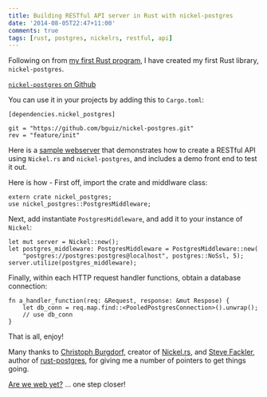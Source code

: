 ```yaml
---
title: Building RESTful API server in Rust with nickel-postgres
date: '2014-08-05T22:47+11:00'
comments: true
tags: [rust, postgres, nickelrs, restful, api]
---
```


Following on from [my first Rust program](/2014/08/02/webserver-using-nickel-rs-rust-postgres-my-first-ever-rust-program/),
I have created my first Rust library, `nickel-postgres`.

[`nickel-postgres` on Github](https://github.com/bguiz/nickel-postgres/tree/feature/init)

You can use it in your projects by adding this to `Cargo.toml`:

    [dependencies.nickel_postgres]

    git = "https://github.com/bguiz/nickel-postgres.git"
    rev = "feature/init"

Here is a [sample webserver](https://github.com/bguiz/rust-scratch/tree/master/nickel-postgres)
that demonstrates how to create a RESTful API using `Nickel.rs` and `nickel-postgres`,
and includes a demo front end to test it out.

Here is how - First off, import the crate and middlware class:

    extern crate nickel_postgres;
    use nickel_postgres::PostgresMiddleware;

Next, add instantiate `PostgresMiddleware`, and add it to your instance of `Nickel`:

    let mut server = Nickel::new();
    let postgres_middleware: PostgresMiddleware = PostgresMiddleware::new(
        "postgres://postgres:postgres@localhost", postgres::NoSsl, 5);
    server.utilize(postgres_middleware);

Finally, within each HTTP request handler functions, obtain a database connection:

    fn a_handler_function(req: &Request, response: &mut Respose) {
        let db_conn = req.map.find::<PooledPostgresConnection>().unwrap();
        // use db_conn
    }

That is all, enjoy!

Many thanks to [Christoph Burgdorf](https://github.com/cburgdorf),
creator of [Nickel.rs](https://github.com/nickel-org/nickel.rs),
and [Steve Fackler](https://github.com/sfackler),
author of [rust-postgres](https://github.com/sfackler/rust-postgres),
for giving me a number of pointers to get things going.

[Are we web yet?](http://arewewebyet.com/)
... one step closer!
